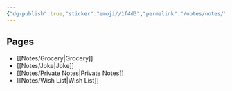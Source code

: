 ```yaml
---
{"dg-publish":true,"sticker":"emoji//1f4d3","permalink":"/notes/notes/","dgPassFrontmatter":true}
---
```


## Pages

- [[Notes/Grocery\|Grocery]]
- [[Notes/Joke\|Joke]]
- [[Notes/Private Notes\|Private Notes]]
- [[Notes/Wish List\|Wish List]]


